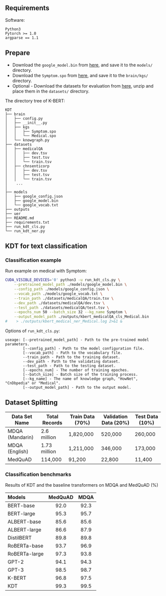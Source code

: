 ## Requirements

Software:
```
Python3
Pytorch >= 1.0
argparse == 1.1
```


## Prepare

* Download the ``google_model.bin`` from [here](https://share.weiyun.com/5GuzfVX), and save it to the ``models/`` directory.
* Download the ``Symptom.spo`` from [here](https://share.weiyun.com/5BvtHyO), and save it to the ``brain/kgs/`` directory.
* Optional - Download the datasets for evaluation from [here](https://share.weiyun.com/5Id9PVZ), unzip and place them in the ``datasets/`` directory.

The directory tree of K-BERT:
```
KDT
├── brain
│   ├── config.py
│   ├── __init__.py
│   ├── kgs
│   │   ├── Symptom.spo
│   │   └── Medical.spo
│   └── knowgraph.py
├── datasets
│   ├── medicalQA
│   │   ├── dev.tsv
│   │   ├── test.tsv
│   │   └── train.tsv
│   ├── chnsenticorp
│   │   ├── dev.tsv
│   │   ├── test.tsv
│   │   └── train.tsv
│    ...
│
├── models
│   ├── google_config.json
│   ├── google_model.bin
│   └── google_vocab.txt
├── outputs
├── uer
├── README.md
├── requirements.txt
├── run_kdt_cls.py
└── run_kdt_ner.py
```


## KDT for text classification

### Classification example

Run example on medical with Symptom:
```sh
CUDA_VISIBLE_DEVICES='0' python3 -u run_kdt_cls.py \
    --pretrained_model_path ./models/google_model.bin \
    --config_path ./models/google_config.json \
    --vocab_path ./models/google_vocab.txt \
    --train_path ./datasets/medicalQA/train.tsv \
    --dev_path ./datasets/medicalQA/dev.tsv \
    --test_path ./datasets/medicalQA/test.tsv \
    --epochs_num 50 --batch_size 32 --kg_name Symptom \
    --output_model_path ./outputs/kbert_medicalQA_cls_Medical.bin
#    > ./outputs/kbert_medical_ner_Medical.log 2>&1 &
```

Options of ``run_kdt_cls.py``:
```
useage: [--pretrained_model_path] - Path to the pre-trained model parameters.
        [--config_path] - Path to the model configuration file.
        [--vocab_path] - Path to the vocabulary file.
        --train_path - Path to the training dataset.
        --dev_path - Path to the validating dataset.
        --test_path - Path to the testing dataset.
        [--epochs_num] - The number of training epoches.
        [--batch_size] - Batch size of the training process.
        [--kg_name] - The name of knowledge graph, "HowNet", "CnDbpedia" or "Medical".
        [--output_model_path] - Path to the output model.
```

## Dataset Splitting
| Data Set Name | Total Records | Train Data (70%) | Validation Data (20%) | Test Data (10%) |
|---------------|---------------|-------------------|-----------------------|----------------|
| MDQA (Mandarin) | 2.6 million | 1,820,000 | 520,000 | 260,000 |
| MDQA (English) | 1.73 million | 1,211,000 | 346,000 | 173,000 |
| MedQuAD | 114,000 | 91,200 | 22,800 | 11,400 |






### Classification benchmarks

Results of KDT and the baseline transformers on MDQA and MedQuAD (%)

| Models        | MedQuAD      | MDQA          |
| :-----        | :----:       | :----:        |
| BERT-base     | 92.0         | 92.3          |
| BERT-large    | 95.3         | 95.7          |
| ALBERT-base   | 85.6         | 85.6          |
| ALBERT-large  | 86.6         | 87.9          |
| DistilBERT    | 89.8         | 89.8          |
| RoBERTa-base  | 93.7         | 96.9          |
| RoBERTa-large | 97.3         | 93.8          |
| GPT-2         | 94.1         | 94.3          |
| GPT-3         | 98.5         | 98.7          |
| K-BERT        | 96.8         | 97.5          |
| KDT           | 99.3         | 99.5          |





